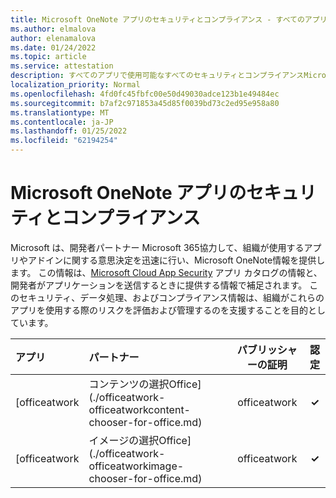 ```yaml
---
title: Microsoft OneNote アプリのセキュリティとコンプライアンス - すべてのアプリ
ms.author: elmalova
author: elenamalova
ms.date: 01/24/2022
ms.topic: article
ms.service: attestation
description: すべてのアプリで使用可能なすべてのセキュリティとコンプライアンスMicrosoft OneNote情報。
localization_priority: Normal
ms.openlocfilehash: 4fd0fc45fbfc00e50d49030adce123b1e49484ec
ms.sourcegitcommit: b7af2c971853a45d85f0039bd73c2ed95e958a80
ms.translationtype: MT
ms.contentlocale: ja-JP
ms.lasthandoff: 01/25/2022
ms.locfileid: "62194254"
---
```

# <a name="microsoft-onenote-apps-security-and-compliance"></a>Microsoft OneNote アプリのセキュリティとコンプライアンス

Microsoft は、開発者パートナー Microsoft 365協力して、組織が使用するアプリやアドインに関する意思決定を迅速に行い、Microsoft OneNote情報を提供します。 この情報は、[Microsoft Cloud App Security](https://www.microsoft.com/en-us/enterprise-mobility-security/cloud-app-security) アプリ カタログの情報と、開発者がアプリケーションを送信するときに提供する情報で補足されます。 このセキュリティ、データ処理、およびコンプライアンス情報は、組織がこれらのアプリを使用する際のリスクを評価および管理するのを支援することを目的としています。

| **アプリ** | **パートナー** | **パブリッシャーの証明** | **認定** |
|:--------|:------------|:----------------------:|:-------------:|
| [officeatwork | コンテンツの選択Office](./officeatwork-officeatworkcontent-chooser-for-office.md) | officeatwork | **✓** |  |
| [officeatwork | イメージの選択Office](./officeatwork-officeatworkimage-chooser-for-office.md) | officeatwork | **✓** |  |
